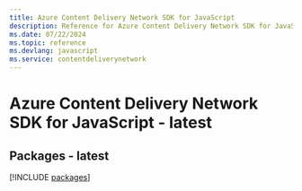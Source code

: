 ```yaml
---
title: Azure Content Delivery Network SDK for JavaScript
description: Reference for Azure Content Delivery Network SDK for JavaScript
ms.date: 07/22/2024
ms.topic: reference
ms.devlang: javascript
ms.service: contentdeliverynetwork
---
```

# Azure Content Delivery Network SDK for JavaScript - latest
## Packages - latest
[!INCLUDE [packages](content-delivery-network-index.md)]